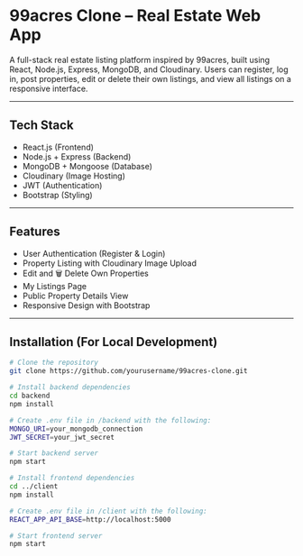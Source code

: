 # 99acres Clone – Real Estate Web App

A full-stack real estate listing platform inspired by 99acres, built using React, Node.js, Express, MongoDB, and Cloudinary. Users can register, log in, post properties, edit or delete their own listings, and view all listings on a responsive interface.

---

## Tech Stack

- React.js (Frontend)
- Node.js + Express (Backend)
- MongoDB + Mongoose (Database)
- Cloudinary (Image Hosting)
- JWT (Authentication)
- Bootstrap (Styling)

---

## Features

- User Authentication (Register & Login)
- Property Listing with Cloudinary Image Upload
- Edit and 🗑 Delete Own Properties
- My Listings Page
- Public Property Details View
- Responsive Design with Bootstrap

---

## Installation (For Local Development)

```bash
# Clone the repository
git clone https://github.com/yourusername/99acres-clone.git

# Install backend dependencies
cd backend
npm install

# Create .env file in /backend with the following:
MONGO_URI=your_mongodb_connection
JWT_SECRET=your_jwt_secret

# Start backend server
npm start

# Install frontend dependencies
cd ../client
npm install

# Create .env file in /client with the following:
REACT_APP_API_BASE=http://localhost:5000

# Start frontend server
npm start
```
